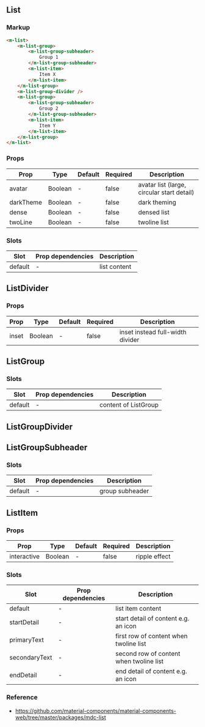 ## List

### Markup

```html
<m-list>
    <m-list-group>
        <m-list-group-subheader>
            Group 1
        </m-list-group-subheader>
        <m-list-item>
            Item X
        </m-list-item>
    </m-list-group>
    <m-list-group-divider />
    <m-list-group>
        <m-list-group-subheader>
            Group 2
        </m-list-group-subheader>
        <m-list-item>
            Item Y
        </m-list-item>
    </m-list-group>
</m-list>
```

### Props

| Prop | Type | Default | Required | Description |
|------|------|---------|----------|-------------|
| avatar | Boolean | - | false | avatar list (large, circular start detail) |
| darkTheme | Boolean | - | false | dark theming |
| dense | Boolean | - | false | densed list |
| twoLine | Boolean | - | false | twoline list |

### Slots

| Slot | Prop dependencies | Description |
|------|-------------------|-------------|
| default | - | list content |

## ListDivider

### Props

| Prop | Type | Default | Required | Description |
|------|------|---------|----------|-------------|
| inset | Boolean | - | false | inset instead full-width divider |

## ListGroup

### Slots

| Slot | Prop dependencies | Description |
|------|-------------------|-------------|
| default | - | content of ListGroup |

## ListGroupDivider

## ListGroupSubheader

### Slots

| Slot | Prop dependencies | Description |
|------|-------------------|-------------|
| default | - | group subheader |

## ListItem

### Props

| Prop | Type | Default | Required | Description |
|------|------|---------|----------|-------------|
| interactive | Boolean | - | false | ripple effect |

### Slots

| Slot | Prop dependencies | Description |
|------|-------------------|-------------|
| default | - | list item content |
| startDetail | - | start detail of content e.g. an icon |
| primaryText | - | first row of content when twoline list |
| secondaryText | - | second row of content when twoline list |
| endDetail | - | end detail of content e.g. an icon |



### Reference

- https://github.com/material-components/material-components-web/tree/master/packages/mdc-list